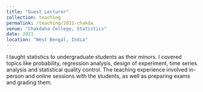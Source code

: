 ```yaml
---
title: "Guest Lecturer"
collection: teaching
permalink: /teaching/2021-chakda
venue: "Chakdaha College, Statistics"
date: 2021
location: "West Bengal, India"
---
```


I taught statistics to undergraduate students as their minors. I covered topics like probability, regression analysis, design of experiment, time series analysis and statistical quality control. The teaching experience involved in-person and online sessions with the students, as well as preparing exams and grading them.
